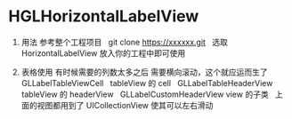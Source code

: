 # HGLHorizontalLabelView


1. 用法 参考整个工程项目
   git clone https://xxxxxx.git
   选取 HorizontalLabelView 放入你的工程中即可使用
   
2. 表格使用 有时候需要的列数太多之后 需要横向滚动，这个就应运而生了
   GLLabelTableViewCell    tableView 的 cell
   GLLabelTableHeaderView  tableView 的 headerView
   GLLabelCustomHeaderView view 的子类
   上面的视图都用到了 UICollectionView 使其可以左右滑动
